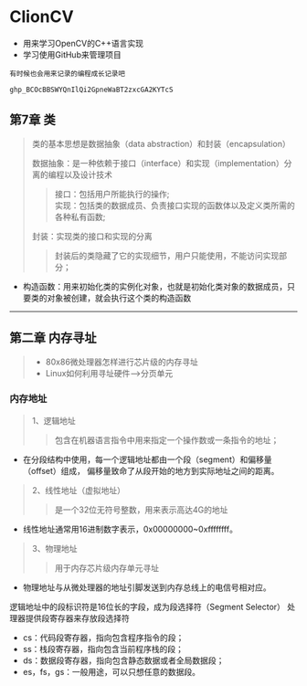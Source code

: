 # ClionCV
+ 用来学习OpenCV的C++语言实现
+ 学习使用GitHub来管理项目

`有时候也会用来记录的编程成长记录吧`

`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`

## 第7章 类
> 类的基本思想是数据抽象（data abstraction）和封装（encapsulation）
> 
> 数据抽象：是一种依赖于接口（interface）和实现（implementation）分离的编程以及设计技术
>>接口：包括用户所能执行的操作;   
>>实现：包括类的数据成员、负责接口实现的函数体以及定义类所需的各种私有函数;
> 
> 封装：实现类的接口和实现的分离
> >封装后的类隐藏了它的实现细节，用户只能使用，不能访问实现部分；

+ 构造函数：用来初始化类的实例化对象，也就是初始化类对象的数据成员，只要类的对象被创建，就会执行这个类的构造函数

---
## 第二章 内存寻址
>+ 80x86微处理器怎样进行芯片级的内存寻址
>+ Linux如何利用寻址硬件-->分页单元

### 内存地址
> 1、逻辑地址
> > 包含在机器语言指令中用来指定一个操作数或一条指令的地址；
+ 在分段结构中使用，每一个逻辑地址都由一个段（segment）和偏移量（offset）组成，
    偏移量致命了从段开始的地方到实际地址之间的距离。
> 2、线性地址（虚拟地址）
> > 是一个32位无符号整数，用来表示高达4G的地址
+ 线性地址通常用16进制数字表示，0x00000000~0xffffffff。
> 3、物理地址
> > 用于内存芯片级内存单元寻址
+ 物理地址与从微处理器的地址引脚发送到内存总线上的电信号相对应。

逻辑地址中的段标识符是16位长的字段，成为段选择符（Segment Selector）
处理器提供段寄存器来存放段选择符
+ cs：代码段寄存器，指向包含程序指令的段；
+ ss：栈段寄存器，指向包含当前程序栈的段；
+ ds：数据段寄存器，指向包含静态数据或者全局数据段；
+ es，fs，gs：一般用途，可以只想任意的数据段。